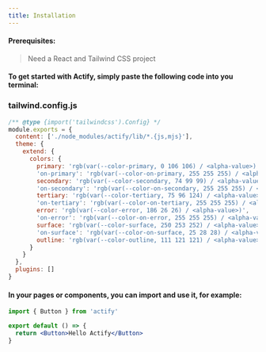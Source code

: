 ```yaml
---
title: Installation
---
```


#### Prerequisites:

> Need a React and Tailwind CSS project

#### To get started with Actify, simply paste the following code into you terminal:

<tabs language="shell" value="npm" tabs='[{"label":"npm","icon":"Terminal","content":"npm install actify"},{"label":"yarn","icon":"TerminalSquare","content":"yarn add actify"}]'></tabs>

### tailwind.config.js

```js
/** @type {import('tailwindcss').Config} */
module.exports = {
  content: ['./node_modules/actify/lib/*.{js,mjs}'],
  theme: {
    extend: {
      colors: {
        primary: 'rgb(var(--color-primary, 0 106 106) / <alpha-value>)',
        'on-primary': 'rgb(var(--color-on-primary, 255 255 255) / <alpha-value>)',
        secondary: 'rgb(var(--color-secondary, 74 99 99) / <alpha-value>)',
        'on-secondary': 'rgb(var(--color-on-secondary, 255 255 255) / <alpha-value>)',
        tertiary: 'rgb(var(--color-tertiary, 75 96 124) / <alpha-value>)',
        'on-tertiary': 'rgb(var(--color-on-tertiary, 255 255 255) / <alpha-value>)',
        error: 'rgb(var(--color-error, 186 26 26) / <alpha-value>)',
        'on-error': 'rgb(var(--color-on-error, 255 255 255) / <alpha-value>)',
        surface: 'rgb(var(--color-surface, 250 253 252) / <alpha-value>)',
        'on-surface': 'rgb(var(--color-on-surface, 25 28 28) / <alpha-value>)'
        outline: 'rgb(var(--color-outline, 111 121 121) / <alpha-value>)'
      }
    }
  },
  plugins: []
}
```

#### In your pages or components, you can import and use it, for example:

```jsx
import { Button } from 'actify'

export default () => {
  return <Button>Hello Actify</Button>
}
```
